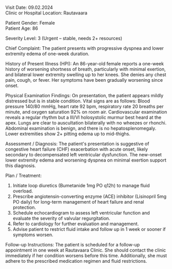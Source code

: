Visit Date: 09.02.2024  
Clinic or Hospital Location: Rautavaara  

Patient Gender: Female  
Patient Age: 86  

Severity Level: 3 (Urgent – stable, needs 2+ resources)

Chief Complaint: The patient presents with progressive dyspnea and lower extremity edema of one-week duration.

History of Present Illness (HPI): An 86-year-old female reports a one-week history of worsening shortness of breath, particularly with minimal exertion, and bilateral lower extremity swelling up to her knees. She denies any chest pain, cough, or fever. Her symptoms have been gradually worsening since onset.

Physical Examination Findings: On presentation, the patient appears mildly distressed but is in stable condition. Vital signs are as follows: Blood pressure 140/80 mmHg, heart rate 92 bpm, respiratory rate 20 breaths per minute, and oxygen saturation 92% on room air. Cardiovascular examination reveals a regular rhythm but a III/VI holosystolic murmur best heard at the apex. Lungs are clear to auscultation bilaterally with no wheezes or rhonchi. Abdominal examination is benign, and there is no hepatosplenomegaly. Lower extremities show 2+ pitting edema up to mid-thighs.

Assessment / Diagnosis: The patient's presentation is suggestive of congestive heart failure (CHF) exacerbation with acute onset, likely secondary to decompensated left ventricular dysfunction. The new-onset lower extremity edema and worsening dyspnea on minimal exertion support this diagnosis.

Plan / Treatment: 

1. Initiate loop diuretics (Bumetanide 1mg PO q12h) to manage fluid overload.
2. Prescribe angiotensin-converting enzyme (ACE) inhibitor (Lisinopril 5mg PO daily) for long-term management of heart failure and renal protection.
3. Schedule echocardiogram to assess left ventricular function and evaluate the severity of valvular regurgitation.
4. Refer to cardiology for further evaluation and management.
5. Advise patient to restrict fluid intake and follow up in 1 week or sooner if symptoms worsen.

Follow-up Instructions: The patient is scheduled for a follow-up appointment in one week at Rautavaara Clinic. She should contact the clinic immediately if her condition worsens before this time. Additionally, she must adhere to the prescribed medication regimen and fluid restrictions.